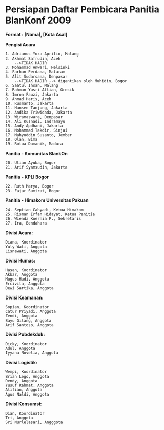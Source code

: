 # Persiapan Daftar Pembicara Panitia BlanKonf 2009


**Format : [Nama], [Kota Asal]**

**Pengisi Acara**

    1. Adrianus Yoza Aprilio, Malang
    2. Akhmat Safrudin, Aceh
        -->TIDAK HADIR
    3. Mohammad Anwari, Helsinki
    4. Farhan Perdana, Mataram
    5. Alit Sudarsana, Denpasar 
        -->TIDAK HADIR --> digantikan oleh Muhidin, Bogor
    6. Saatul Ihsan, Malang
    7. Rahman Yusri Aftian, Gresik
    8. Imron Fauzi, Jakarta
    9. Ahmad Haris, Aceh
    10. Rusmanto, Jakarta
    11. Hansen Tanjung, Jakarta
    12. Andika Triwidada, Jakarta
    13. Wiramaswara, Denpasar
    14. Ali Kusnadi, Indramayu
    15. Andy Apdhani, Jakarta
    16. Mohammad Takdir, Sinjai
    17. Mahyuddin Susanto, Jember
    18. Olan, Bima
    19. Rotua Damanik, Madura


**Panitia - Komunitas BlankOn**

    20. Utian Ayuba, Bogor
    21. Arif Syamsudin, Jakarta


**Panitia - KPLI Bogor**

    22. Ruth Marya, Bogor
    23. Fajar Sumirat, Bogor


**Panitia - Himakom Universitas Pakuan**

    24. Septian Cahyadi, Ketua Himakom
    25. Risman Irfan Hidayat, Ketua Panitia
    26. Wienda Koernia P., Sekretaris
    27. Ira, Bendahara

**Divisi Acara:**

    Diana, Koordinator
    Yuly Wati, Anggota
    Lisnawati, Anggota


**Divisi Humas:**

    Hasan, Koordinator
    Akbar, Anggota
    Mugus Hadi, Anggota
    Ercivita, Anggota
    Dewi Sartika, Anggota


**Divisi Keamanan:**

    Sopian, Koordinator
    Catur Priyadi, Anggota
    Zendi, Anggota
    Bayu Gilang, Anggota
    Arif Santoso, Anggota


**Divisi Pubdekdok:**

    Dicky, Koordinator
    Adul, Anggota
    Iyyana Novelia, Anggota


**Divisi Logistik:**

    Wempi, Koordinator
    Brian Lego, Anggota
    Dendy, Anggota
    Yusuf Rahmat, Anggota
    Alifian, Anggota
    Agus Naldi, Anggota



**Divisi Konsumsi:**

    Dian, Koordinator
    Tri, Anggota
    Sri Nurlelasari, Angggota


